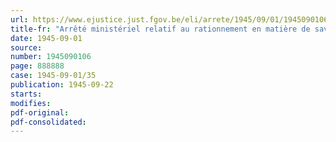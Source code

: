 ```yaml
---
url: https://www.ejustice.just.fgov.be/eli/arrete/1945/09/01/1945090106/justel
title-fr: "Arrêté ministériel relatif au rationnement en matière de savon"
date: 1945-09-01
source:
number: 1945090106
page: 888888
case: 1945-09-01/35
publication: 1945-09-22
starts:
modifies:
pdf-original:
pdf-consolidated:
---
```


